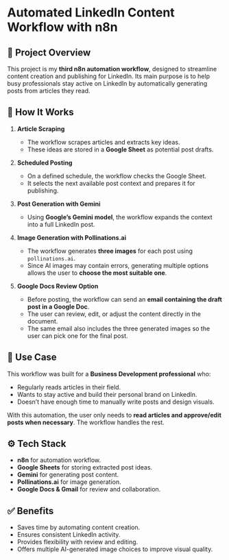 # Automated LinkedIn Content Workflow with n8n  

## 📌 Project Overview  
This project is my **third n8n automation workflow**, designed to streamline content creation and publishing for LinkedIn. Its main purpose is to help busy professionals stay active on LinkedIn by automatically generating posts from articles they read.  

## 🚀 How It Works  
1. **Article Scraping**  
   - The workflow scrapes articles and extracts key ideas.  
   - These ideas are stored in a **Google Sheet** as potential post drafts.  

2. **Scheduled Posting**  
   - On a defined schedule, the workflow checks the Google Sheet.  
   - It selects the next available post context and prepares it for publishing.  

3. **Post Generation with Gemini**  
   - Using **Google’s Gemini model**, the workflow expands the context into a full LinkedIn post.  

4. **Image Generation with Pollinations.ai**  
   - The workflow generates **three images** for each post using `pollinations.ai`.  
   - Since AI images may contain errors, generating multiple options allows the user to **choose the most suitable one**.  

5. **Google Docs Review Option**  
   - Before posting, the workflow can send an **email containing the draft post in a Google Doc**.  
   - The user can review, edit, or adjust the content directly in the document.  
   - The same email also includes the three generated images so the user can pick one for the final post.  

## 🎯 Use Case  
This workflow was built for a **Business Development professional** who:  
- Regularly reads articles in their field.  
- Wants to stay active and build their personal brand on LinkedIn.  
- Doesn’t have enough time to manually write posts and design visuals.  

With this automation, the user only needs to **read articles and approve/edit posts when necessary**. The workflow handles the rest.  

## ⚙️ Tech Stack  
- **n8n** for automation workflow.  
- **Google Sheets** for storing extracted post ideas.  
- **Gemini** for generating post content.  
- **Pollinations.ai** for image generation.  
- **Google Docs & Gmail** for review and collaboration.  

## ✅ Benefits  
- Saves time by automating content creation.  
- Ensures consistent LinkedIn activity.  
- Provides flexibility with review and editing.  
- Offers multiple AI-generated image choices to improve visual quality.  
